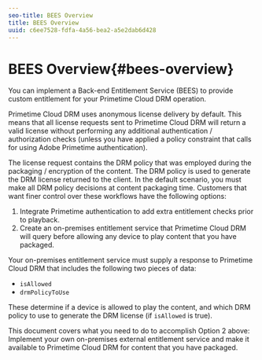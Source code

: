 ```yaml
---
seo-title: BEES Overview
title: BEES Overview
uuid: c6ee7528-fdfa-4a56-bea2-a5e2dab6d428
---
```


# BEES Overview{#bees-overview}

You can implement a Back-end Entitlement Service (BEES) to provide custom entitlement for your Primetime Cloud DRM operation.

Primetime Cloud DRM uses anonymous license delivery by default. This means that all license requests sent to Primetime Cloud DRM will return a valid license without performing any additional authentication / authorization checks (unless you have applied a policy constraint that calls for using Adobe Primetime authentication).

The license request contains the DRM policy that was employed during the packaging / encryption of the content. The DRM policy is used to generate the DRM license returned to the client. In the default scenario, you must make all DRM policy decisions at content packaging time. Customers that want finer control over these workflows have the following options:

1. Integrate Primetime authentication to add extra entitlement checks prior to playback. 
1. Create an on-premises entitlement service that Primetime Cloud DRM will query before allowing any device to play content that you have packaged.

Your on-premises entitlement service must supply a response to Primetime Cloud DRM that includes the following two pieces of data:

* `isAllowed` 
* `drmPolicyToUse`

These determine if a device is allowed to play the content, and which DRM policy to use to generate the DRM license (if `isAllowed` is true).

This document covers what you need to do to accomplish Option 2 above: Implement your own on-premises external entitlement service and make it available to Primetime Cloud DRM for content that you have packaged. 
